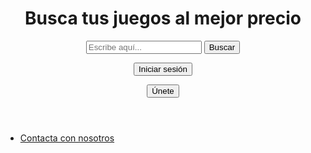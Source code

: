 <!DOCTYPE html>
<html lang="en">
<head>
  <meta charset="UTF-8">
  <title>Gameera, tu buscador de juegos</title>
</head>
<body>
  <header>
      <h1>Busca tus juegos al mejor precio</h1>
      <nav>
        <form id='form' name='form' method='post' action='resultados.php'>
          <input id='search' name='search' type='text' placeholder='Escribe aquí...' onfocus='if(this.placeholder =='')this.placeholder ='Busca aquí'' />
          <input type='submit' name='Submit' id='button' value='Buscar' />
        </form>
        <form id='form' name='form' method='post' action='login.php'>
          <input type='submit' name='Submit' id='button' value='Iniciar sesión' />
        </form>
        <form id='form' name='form' method='post' action='register.php'>
          <input type='submit' name='Submit' id='button' value='Únete' />
        </form>
      </nav>
    </header>
</body>
<footer>
  <ul>
    <li><a href="contactanos" href="link">Contacta con nosotros</a></li>
  </ul>
</footer>
</html>
